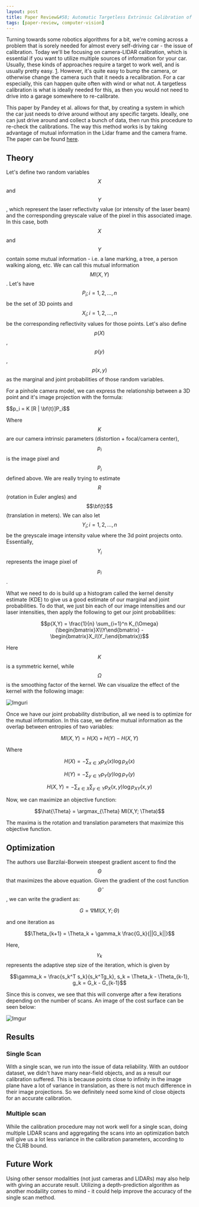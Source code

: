 ```yaml
---
layout: post
title: Paper Review&#58; Automatic Targetless Extrinsic Calibration of a 3D Lidar and Camera by Maximizing Mutual Information
tags: [paper-review, computer-vision]
---
```

$$\DeclareMathOperator*{\argmax}{arg\,max}$$

Turning towards some robotics algorithms for a bit, we're coming across a problem that is sorely needed for almost every self-driving car - the issue of calibration. Today we'll be focusing on camera-LIDAR calibration, which is essential if you want to utilize multiple sources of information for your car. Usually, these kinds of approaches require a target to work well, and is usually pretty easy. [1](https://www.ri.cmu.edu/pub_files/2012/10/alismail_3dimpvt_2012.pdf). However, it's quite easy to bump the camera, or otherwise change the camera such that it needs a recalibration. For a car especially, this can happen quite often with wind or what not. A targetless calibration is what is ideally needed for this, as then you would not need to drive into a garage somewhere to re-calibrate.

This paper by Pandey et al. allows for that, by creating a system in which the car just needs to drive around without any specific targets. Ideally, one can just drive around and collect a bunch of data, then run this procedure to re-check the calibrations. The way this method works is by taking advantage of mutual information in the Lidar frame and the camera frame. The paper can be found [here](http://robots.engin.umich.edu/publications/gpandey-2012a.pdf).

## Theory

Let's define two random variables $$X$$ and $$Y$$, which represent the laser reflectivity value (or intensity of the laser beam) and the corresponding greyscale value of the pixel in this associated image. In this case, both $$X$$ and $$Y$$ contain some mutual information - i.e. a lane marking, a tree, a person walking along, etc. We can call this mutual information $$MI(X,Y)$$. Let's have $${P_i; i = 1,2,\dots,n}$$ be the set of 3D points and $${X_i; i = 1,2,\dots,n}$$ be the corresponding reflectivity values for those points. Let's also define $$p(X)$$, $$p(y)$$, $$p(x,y)$$ as the marginal and joint probabilities of those random variables.

For a pinhole camera model, we can express the relationship between a 3D point and it's image projection with the formula:

<div>$$p_i = K [R | \bf{t}]P_i$$</div>

Where $$K$$ are our camera intrinsic parameters (distortion + focal/camera center), $$p_i$$ is the image pixel and $$P_i$$ defined above. We are really trying to estimate $$R$$ (rotation in Euler angles) and $$\bf{t}$$ (translation in meters). We can also let $${Y_i; i = 1,2,\dots,n}$$ be the greyscale image intensity value where the 3d point projects onto. Essentially, $$Y_i$$ represents the image pixel of $$p_i$$.

What we need to do is build up a histogram called the kernel density estimate (KDE) to give us a good estimate of our marginal and joint probabilities. To do that, we just bin each of our image intensities and our laser intensities, then apply the following to get our joint probabilities:

$$p(X,Y) = \frac{1}{n} \sum_{i=1}^n K_{\Omega} (\begin{bmatrix}X\\Y\end{bmatrix} - \begin{bmatrix}X_i\\Y_i\end{bmatrix})$$

Here $$K$$ is a symmetric kernel, while $$\Omega$$ is the smoothing factor of the kernel. We can visualize the effect of the kernel with the following image:

![Imguri](https://i.imgur.com/tXxdIQr.png)

Once we have our joint probability distribution, all we need is to optimize for the mutual information. In this case, we define mutual information as the overlap between entropies of two variables:

$$MI(X,Y) = H(X) + H(Y) - H(X,Y)$$

Where

$$H(X) = -\sum_{x \in X} p_X(x)\log p_X(x)$$

$$H(Y) = -\sum_{y \in Y} p_Y(y)\log p_Y(y)$$

$$H(X,Y) = -\sum_{x \in X}\sum_{y \in Y} p_X(x,y)\log p_{XY}(x,y)$$

Now, we can maximize an objective function:

$$\hat{\Theta} = \argmax_{\Theta} MI(X,Y; \Theta)$$

The maxima is the rotation and translation parameters that maximize this objective function.

## Optimization

The authors use Barzilai-Borwein steepest gradient ascent to find the $$\Theta$$ that maximizes the above equation. Given the gradient of the cost function $$\hat{\Theta}$$, we can write the gradient as:

$$G = \nabla MI(X,Y; \Theta)$$

and one iteration as

$$\Theta_{k+1} = \Theta_k + \gamma_k \frac{G_k}{||G_k||}$$

Here, $$\gamma_k$$ represents the adaptive step size of the iteration, which is given by

$$\gamma_k = \frac{s_k^T s_k}{s_k^Tg_k}, s_k = \Theta_k - \Theta_{k-1}, g_k = G_k - G_{k-1}$$

Since this is convex, we see that this will converge after a few iterations depending on the number of scans. An image of the cost surface can be seen below:

![Imgur](https://i.imgur.com/xWTMq33.png)

## Results

### Single Scan

With a single scan, we run into the issue of data reliability. With an outdoor dataset, we didn't have many near-field objects, and as a result our calibration suffered. This is because points close to infinity in the image plane have a lot of variance in translation, as there is not much difference in their image projections. So we definitely need some kind of close objects for an accurate calibration.

### Multiple scan

While the calibration procedure may not work well for a single scan, doing multiple LIDAR scans and aggregating the scans into an optimization batch will give us a lot less variance in the calibration parameters, according to the CLRB bound.

## Future Work

Using other sensor modalities (not just cameras and LIDARs) may also help with giving an accurate result. Utilizing a depth-prediction algorithm as another modaility comes to mind - it could help improve the accuracy of the single scan method.
